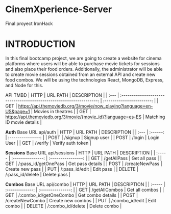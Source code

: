 # CinemXperience-Server
Final proyect IronHack

# INTRODUCTION
In this final bootcamp project, we are going to create a website for cinema platforms where users will be able to purchase movie tickets for sessions and also place their food orders. Additionally, the administrator will be able to create movie sessions obtained from an external API and create new food combos. We will be using the technologies React, MongoDB, Express, and Node for this.


API  TMBD
| HTTP |                               URL PATH                               |        DESCRIPTION        |
| :--- | :------------------------------------------------------------------: | :-----------------------: |
| GET  | https://api.themoviedb.org/3/movie/now_playing?language=en-US&page=1 |    Movies in theatres     |
| GET  |     https://api.themoviedb.org/3/movie/{movie_id}?language=es-ES     | Matching ID movie details |


**Auth**
Base URL api/auth
| HTTP | URL PATH |    DESCRIPTION    |
| :--- | :------: | :---------------: |
| POST | /signup  |    Signup user    |
| POST |  /login  |    Login User     |
| GET  | /verify  | Verify auth token |

**Sessions**
Base URL  api/sessions
| HTTP   |     URL PATH      |    DESCRIPTION     |
| :----- | :---------------: | :----------------: |
| GET    |  /getAllPass  |  Get all pass  |
| GET    |  /:pass_id/getOnePass |  Get pass details  |
| POST   | /createNewPass | Create new pass |
| PUT    |     /:pass_id/edit     |    Edit pass    |
| DELETE |    /:pass_id/delete    |   Delete pass   |

**Combos**
Base URL  api/combo
| HTTP   |    URL PATH     |    DESCRIPTION    |
| :----- | :-------------: | :---------------: |
| GET    |  /getAllCombos   |  Get all combos   |
| GET    |  /:combo_id/getOneCombo  |  Get combo details  |
| POST   | /createNewCombo | Create new combos |
| PUT    |    /:combo_id/edit    |   Edit combo    |
| DELETE |   /:combo_id/delete   |   Delete combo    |

